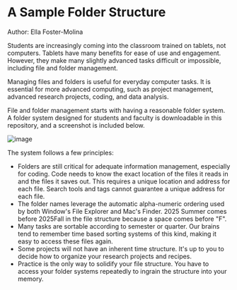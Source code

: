 # A Sample Folder Structure
Author: Ella Foster-Molina

Students are increasingly coming into the classroom trained on tablets, not computers. Tablets have many benefits for ease of use and engagement. However, they make many slightly advanced tasks difficult or impossible, including file and folder management.

Managing files and folders is useful for everyday computer tasks. It is essential for more advanced computing, such as project management, advanced research projects, coding, and data analysis. 

File and folder management starts with having a reasonable folder system. A folder system designed for students and faculty is downloadable in this repository, and a screenshot is included below.

![image](https://github.com/user-attachments/assets/565670df-afb9-4fac-ad98-f1ec799a2cdb)

The system follows a few principles:
  - Folders are still critical for adequate information management, especially for coding. Code needs to know the exact location of the files it reads in and the files it saves out. This requires a unique location and address for each file. Search tools and tags cannot guarantee a unique address for each file.
  - The folder names leverage the automatic alpha-numeric ordering used by both Window's File Explorer and Mac's Finder. 2025 Summer comes before 2025Fall in the file structure because a space comes before "F".
  - Many tasks are sortable according to semester or quarter. Our brains tend to remember time based sorting systems of this kind, making it easy to access these files again.
  - Some projects will not have an inherent time structure. It's up to you to decide how to organize your research projects and recipes.
  - Practice is the only way to solidify your file structure. You have to access your folder systems repeatedly to ingrain the structure into your memory.
